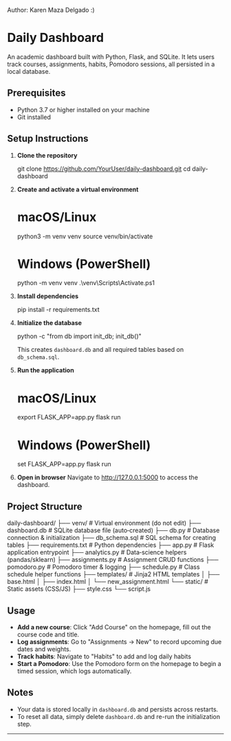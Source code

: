 Author: Karen Maza Delgado :)

# Daily Dashboard

An academic dashboard built with Python, Flask, and SQLite. It lets users track courses, assignments, habits, Pomodoro sessions, all persisted in a local database.

## Prerequisites

* Python 3.7 or higher installed on your machine
* Git installed

## Setup Instructions

1. **Clone the repository**

   git clone https://github.com/YourUser/daily-dashboard.git
   cd daily-dashboard
   

2. **Create and activate a virtual environment**

  
   # macOS/Linux
   python3 -m venv venv
   source venv/bin/activate

   # Windows (PowerShell)
   python -m venv venv
   .\venv\Scripts\Activate.ps1
  

3. **Install dependencies**

   pip install -r requirements.txt
 

4. **Initialize the database**

   python -c "from db import init_db; init_db()"
  

   This creates `dashboard.db` and all required tables based on `db_schema.sql`.

5. **Run the application**

   # macOS/Linux
   export FLASK_APP=app.py
   flask run

   # Windows (PowerShell)
   set FLASK_APP=app.py
   flask run
   

6. **Open in browser**
   Navigate to http://127.0.0.1:5000 to access the dashboard.

## Project Structure

daily-dashboard/
├── venv/             # Virtual environment (do not edit)
├── dashboard.db      # SQLite database file (auto‑created)
├── db.py             # Database connection & initialization
├── db_schema.sql     # SQL schema for creating tables
├── requirements.txt  # Python dependencies
├── app.py            # Flask application entrypoint
├── analytics.py      # Data‑science helpers (pandas/sklearn)
├── assignments.py    # Assignment CRUD functions
├── pomodoro.py       # Pomodoro timer & logging
├── schedule.py       # Class schedule helper functions
├── templates/        # Jinja2 HTML templates
│    ├── base.html
│    ├── index.html
│    └── new_assignment.html
└── static/           # Static assets (CSS/JS)
    ├── style.css
    └── script.js


## Usage

* **Add a new course**: Click "Add Course" on the homepage, fill out the course code and title.
* **Log assignments**: Go to "Assignments → New" to record upcoming due dates and weights.
* **Track habits**: Navigate to "Habits" to add and log daily habits
* **Start a Pomodoro**: Use the Pomodoro form on the homepage to begin a timed session, which logs automatically.


## Notes

* Your data is stored locally in `dashboard.db` and persists across restarts.
* To reset all data, simply delete `dashboard.db` and re-run the initialization step.

---

